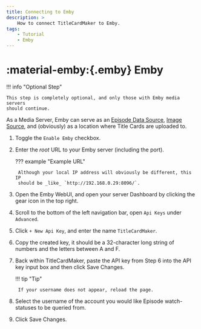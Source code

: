 ```yaml
---
title: Connecting to Emby
description: >
    How to connect TitleCardMaker to Emby.
tags:
    - Tutorial
    - Emby
---
```


# :material-emby:{.emby} Emby

!!! info "Optional Step"

    This step is completely optional, and only those with Emby media servers
    should continue.

As a Media Server, Emby can serve as an
[Episode Data Source](../../user_guide/settings.md#episode-data-source),
[Image Source](../../user_guide/settings.md#image-source-priority), and
(obviously) as a location where Title Cards are uploaded to.

1. Toggle the `Enable Emby` checkbox.
2. Enter the _root_ URL to your Emby server (including the port).

    ??? example "Example URL"

        Although your local IP address will obviously be different, this IP
        should be _like_ `http://192.168.0.29:8096/`.

3. Open the Emby WebUI, and open your server Dashboard by clicking the gear icon
in the top right.
4. Scroll to the bottom of the left navigation bar, open `Api Keys` under
`Advanced`.
5. Click `+ New Api Key`, and enter the name `TitleCardMaker`.
6. Copy the created key, it should be a 32-character long string of numbers and
the letters between A and F.
7. Back within TitleCardMaker, paste the API key from Step 6 into the API key
input box and then click <span class="example md-button">Save Changes</span>.

    !!! tip "Tip"

        If your username does not appear, reload the page.

8. Select the username of the account you would like Episode watch-statuses to
be queried from.
9. Click <span class="example md-button">Save Changes</span>.

